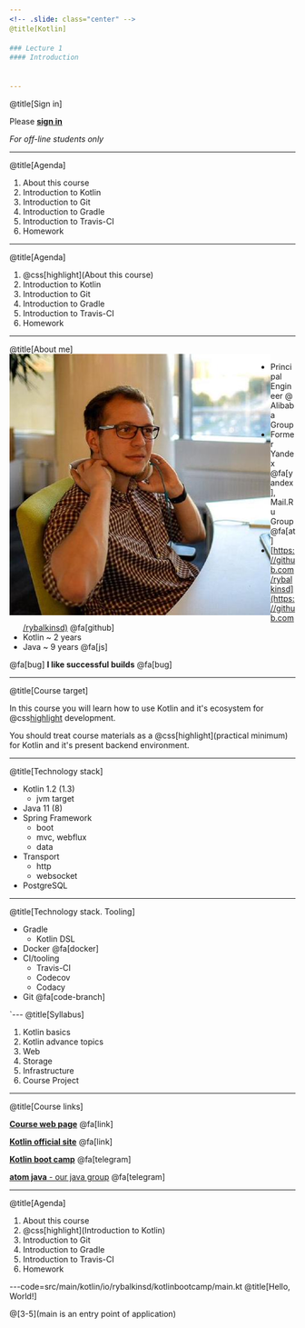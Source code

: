 ```yaml
---
<!-- .slide: class="center" -->
@title[Kotlin]

### Lecture 1
#### Introduction


---
```

<!-- .slide: class="center" -->
@title[Sign in]

Please [**sign in**](https://sphere.mail.ru/)
 
*For off-line students only*


---
@title[Agenda]
1. About this course
1. Introduction to Kotlin
1. Introduction to Git
1. Introduction to Gradle
1. Introduction to Travis-CI
1. Homework


---
@title[Agenda]
1. @css[highlight](About this course)
1. Introduction to Kotlin
1. Introduction to Git
1. Introduction to Gradle
1. Introduction to Travis-CI
1. Homework


---
@title[About me]
<img src="lecture01/slides/assets/images/me.jpeg" alt="me" class="small" align="left"/>  
- Principal Engineer @ Alibaba Group
- Former Yandex @fa[yandex], Mail.Ru Group @fa[at] 
- [https://github.com/rybalkinsd](https://github.com/rybalkinsd) @fa[github]
- Kotlin ~ 2 years
- Java ~ 9 years @fa[js]

@fa[bug] **I like successful builds** @fa[bug]


---
<!-- .slide: class="center" -->
@title[Course target]

In this course you will learn how to use Kotlin and it's ecosystem for @css[highlight](backend) development.

You should treat course materials as a @css[highlight](practical minimum) 
for Kotlin and it's present backend environment. 

---
@title[Technology stack]
- Kotlin 1.2 (1.3)
    - jvm target
- Java 11 (8)
- Spring Framework
    - boot
    - mvc, webflux
    - data
- Transport 
    - http 
    - websocket
- PostgreSQL


---
@title[Technology stack. Tooling]
- Gradle
    - Kotlin DSL
- Docker @fa[docker]
- CI/tooling 
    - Travis-CI
    - Codecov
    - Codacy
- Git @fa[code-branch]
 

`---
@title[Syllabus]
1. Kotlin basics
1. Kotlin advance topics
1. Web
1. Storage
1. Infrastructure
1. Course Project

---
@title[Course links]

[**Course web page**](https://github.com/rybalkinsd/kotlin-boot-camp) @fa[link]

[**Kotlin official site**](https://kotlinlang.org/) @fa[link] 

[**Kotlin boot camp**](https://t.me/joinchat/AAISfEea7uAktmNMqKiJmw) @fa[telegram] 

[**atom java** - our java group](https://t.me/joinchat/AAISfEF63F8ntU5UtUZOyw) @fa[telegram] 


---
@title[Agenda]
1. About this course
1. @css[highlight](Introduction to Kotlin)
1. Introduction to Git
1. Introduction to Gradle
1. Introduction to Travis-CI
1. Homework


---code=src/main/kotlin/io/rybalkinsd/kotlinbootcamp/main.kt
@title[Hello, World!]

@[3-5](main is an entry point of application)